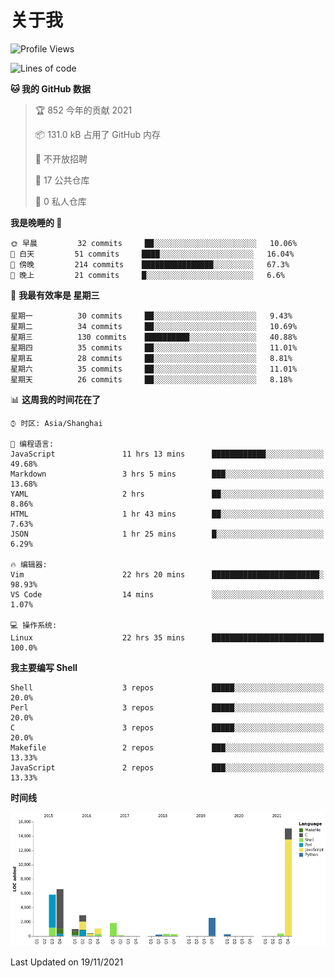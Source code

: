 # 关于我

<!--START_SECTION:waka-->
![Profile Views](http://img.shields.io/badge/%E4%B8%AA%E4%BA%BA%E5%B0%81%E9%9D%A2%E8%A7%82%E7%9C%8B%E6%AC%A1%E6%95%B0-1-blue)

![Lines of code](https://img.shields.io/badge/%E4%BB%8E%E3%80%8C%E4%BD%A0%E5%A5%BD%E4%B8%96%E7%95%8C%E3%80%8D%E6%88%91%E5%B7%B2%E7%BB%8F%E5%86%99%E4%BA%86-38697%20%E8%A1%8C%E4%BB%A3%E7%A0%81-blue)

**🐱 我的 GitHub 数据** 

> 🏆 852 今年的贡献 2021
 > 
> 📦 131.0 kB 占用了 GitHub 内存 
 > 
> 🚫 不开放招聘
 > 
> 📜 17 公共仓库 
 > 
> 🔑 0 私人仓库  
 > 
**我是晚睡的 🦉** 

```text
🌞 早晨         32 commits     ██░░░░░░░░░░░░░░░░░░░░░░░   10.06% 
🌆 白天         51 commits     ████░░░░░░░░░░░░░░░░░░░░░   16.04% 
🌃 傍晚         214 commits    ████████████████░░░░░░░░░   67.3% 
🌙 晚上         21 commits     █░░░░░░░░░░░░░░░░░░░░░░░░   6.6%

```
📅 **我最有效率是 星期三** 

```text
星期一          30 commits     ██░░░░░░░░░░░░░░░░░░░░░░░   9.43% 
星期二          34 commits     ██░░░░░░░░░░░░░░░░░░░░░░░   10.69% 
星期三          130 commits    ██████████░░░░░░░░░░░░░░░   40.88% 
星期四          35 commits     ██░░░░░░░░░░░░░░░░░░░░░░░   11.01% 
星期五          28 commits     ██░░░░░░░░░░░░░░░░░░░░░░░   8.81% 
星期六          35 commits     ██░░░░░░░░░░░░░░░░░░░░░░░   11.01% 
星期天          26 commits     ██░░░░░░░░░░░░░░░░░░░░░░░   8.18%

```


📊 **这周我的时间花在了** 

```text
⌚︎ 时区: Asia/Shanghai

💬 编程语言: 
JavaScript               11 hrs 13 mins      ████████████░░░░░░░░░░░░░   49.68% 
Markdown                 3 hrs 5 mins        ███░░░░░░░░░░░░░░░░░░░░░░   13.68% 
YAML                     2 hrs               ██░░░░░░░░░░░░░░░░░░░░░░░   8.86% 
HTML                     1 hr 43 mins        ██░░░░░░░░░░░░░░░░░░░░░░░   7.63% 
JSON                     1 hr 25 mins        █░░░░░░░░░░░░░░░░░░░░░░░░   6.29%

🔥 编辑器: 
Vim                      22 hrs 20 mins      ████████████████████████░   98.93% 
VS Code                  14 mins             ░░░░░░░░░░░░░░░░░░░░░░░░░   1.07%

💻 操作系统: 
Linux                    22 hrs 35 mins      █████████████████████████   100.0%

```

**我主要编写 Shell** 

```text
Shell                    3 repos             █████░░░░░░░░░░░░░░░░░░░░   20.0% 
Perl                     3 repos             █████░░░░░░░░░░░░░░░░░░░░   20.0% 
C                        3 repos             █████░░░░░░░░░░░░░░░░░░░░   20.0% 
Makefile                 2 repos             ███░░░░░░░░░░░░░░░░░░░░░░   13.33% 
JavaScript               2 repos             ███░░░░░░░░░░░░░░░░░░░░░░   13.33%

```


**时间线**

![Chart not found](https://raw.githubusercontent.com/Arondight/Arondight/master/charts/bar_graph.png) 


 Last Updated on 19/11/2021
<!--END_SECTION:waka-->
